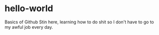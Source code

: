 # hello-world
Basics of Github
Stin here, learning how to do shit so I don't have to go to my awful job every day.
